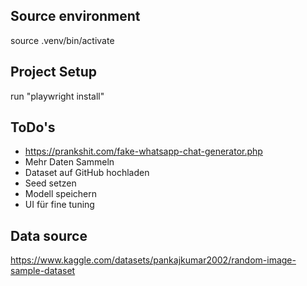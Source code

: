 ## Source environment

source .venv/bin/activate

## Project Setup

run "playwright install"

## ToDo's

- https://prankshit.com/fake-whatsapp-chat-generator.php
- Mehr Daten Sammeln
- Dataset auf GitHub hochladen
- Seed setzen
- Modell speichern
- UI für fine tuning

## Data source

https://www.kaggle.com/datasets/pankajkumar2002/random-image-sample-dataset
